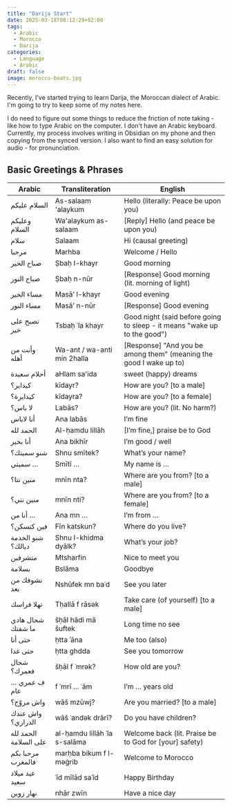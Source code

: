 ```yaml
---
title: "Darija Start"
date: 2025-03-18T08:12:29+02:00
tags:
  - Arabic
  - Morocco
  - Darija
categories:
  - Language
  - Arabic
draft: false
image: morocco-boats.jpg
---
```


Recently, I've started trying to learn Darija, the Moroccan dialect of Arabic. I'm going to try to keep some of my notes here.

I do need to figure out some things to reduce the friction of note taking - like how to type Arabic on the computer. I don't have an Arabic keyboard. Currently, my process involves writing in Obsidian on my phone and then copying from the synced version. I also want to find an easy solution for audio - for pronunciation.

## Basic Greetings & Phrases

| Arabic                | Transliteration              | English                                                                  |
| --------------------- | ---------------------------- | ------------------------------------------------------------------------ |
| السلام عليكم          | As-salaam 'alaykum           | Hello (literally: Peace be upon you)                                     |
| وعليكم السلام         | Wa'alaykum as-salaam         | [Reply] Hello (and peace be upon you)                                    |
| سلام                  | Salaam                       | Hi (causal greeting)                                                     |
| مرحبا                 | Marhba                       | Welcome / Hello                                                          |
| صباح الخير            | Ṣbaḥ l-khayr                 | Good morning                                                             |
| صباح النور            | Ṣbaḥ n-nūr                   | [Response] Good morning (lit. morning of light)                          |
| مساء الخير            | Masā’ l-khayr                | Good evening                                                             |
| مساء النور            | Masā’ n-nūr                  | [Response] Good evening                                                  |
| تصبح على خير          | Tsbaḥ ʿla khayr              | Good night (said before going to sleep - it means "wake up to the good") |
| وأنت من أهله          | Wa-ant / wa-anti min 2halla  | [Response] "And you be among them" (meaning the good I wake up to)       |
| أحلام سعيدة           | aHlam sa'ida                 | sweet (happy) dreams                                                     |
| كيداير؟               | kīdayr?                      | How are you? [to a male]                                                 |
| كيدايرة؟              | kīdayra?                     | How are you? [to a female]                                               |
| لا باس؟               | Labās?                       | How are you? (lit. No harm?)                                             |
| أنا لاباس             | Ana labās                    | I’m fine                                                                 |
| الحمد لله             | Al-ḥamdu lillāh              | [I’m fine,] praise be to God                                             |
| أنا بخير              | Ana bikhīr                   | I’m good / well                                                          |
| شنو سميتك؟            | Shnu smītek?                 | What’s your name?                                                        |
| سميتي …               | Smītī …                      | My name is …                                                             |
| منين نتا؟             | mnīn nta?                    | Where are you from? [to a male]                                          |
| منين نتي؟             | mnīn nti?                    | Where are you from? [to a female]                                        |
| أنا من …              | Ana mn …                     | I’m from …                                                               |
| فين كتسكن؟            | Fīn katskun?                 | Where do you live?                                                       |
| شنو الخدمة ديالك؟     | Shnu l-khidma dyālk?         | What’s your job?                                                         |
| متشرفين               | Mtsharfin                    | Nice to meet you                                                         |
| بسلامة                | Bslāma                       | Goodbye                                                                  |
| نشوفك من بعد          | Nshūfek mn baʿd              | See you later                                                            |
| تهلا فراسك            | Tḥallā f rāsək               | Take care (of yourself) [to a male]                                      |
| شحال هادي ما شفتك     | šḥāl hādi mā šuftek          | Long time no see                                                         |
| حتى أنا               | ḥtta ʾāna                    | Me too (also)                                                            |
| حتى غدا               | ḥtta ghdda                   | See you tomorrow                                                         |
| شحال فعمرك؟           | šḥāl f ʿmrək?                | How old are you?                                                         |
| ف عمري … عام          | f ʿmrī … ʿām                 | I’m … years old                                                          |
| واش مزوّج؟            | wāš mzūwj?                   | Are you married? [to a male]                                             |
| واش عندك الدراري؟     | wāš ʿandək drārī?            | Do you have children?                                                    |
| الحمد لله على السلامة | al-ḥamdu lillāh ʿla s-salāma | Welcome back (lit. Praise be to God for [your] safety)                   |
| مرحبا بكم فالمغرب     | marḥba bikum f l-məġrib      | Welcome to Morocco                                                       |
| عيد ميلاد سعيد        | ʿīd mīlād saʿīd              | Happy Birthday                                                           |
| نهار زوين             | nhār zwīn                    | Have a nice day                                                          |
